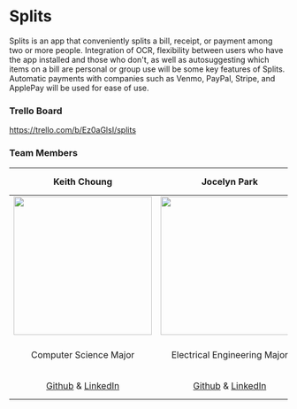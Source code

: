 # Splits
Splits is an app that conveniently splits a bill, receipt, or payment among two or more people. Integration of OCR, flexibility between users who have the app installed and those who don't, as well as autosuggesting which items on a bill are personal or group use will be some key features of Splits. Automatic payments with companies such as Venmo, PayPal, Stripe, and ApplePay will be used for ease of use.

### Trello Board
https://trello.com/b/Ez0aGlsI/splits

### Team Members
| Keith Choung | Jocelyn Park | Shaumik Pathak | Pavel Trvirinko |
| :---: | :---: | :---: | :---: |
| <img src = "https://github.com/ECS189E/project-w21-splits/blob/main/Pictures/KeithChoung.jpg" width="250"> | <img src = "https://github.com/ECS189E/project-w21-splits/blob/main/Pictures/Jocelyn%20Park.png" width="250"> | (Shaumik Pic) | <img src = "https://github.com/ECS189E/project-w21-splits/blob/main/Pictures/Paul%20Tsvirinko.JPG" width="250">  |
| Computer Science Major | Electrical Engineering Major | Computer Science Major | Cognitive Science Major |
| [Github](https://github.com/Keith-Choung) & [LinkedIn](https://www.linkedin.com/in/keithchoung/) | [Github](https://github.com/spectivePer) & [LinkedIn](https://www.linkedin.com/in/jocelyn-park) | [Github](https://github.com/shaumikpathak/ ) & [LinkedIn](http://linkedin.com/in/shaumik-pathak) | [Github](https://github.com/ptsvirinko) & [LinkedIn](https://www.linkedin.com/in/paul-tsvirinko) | 









